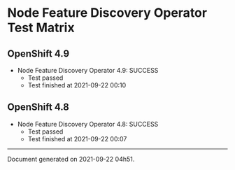 
Node Feature Discovery Operator Test Matrix
===========================================

OpenShift 4.9
-------------


* Node Feature Discovery Operator 4.9: SUCCESS
  - Test passed
  - Test finished at 2021-09-22 00:10

OpenShift 4.8
-------------


* Node Feature Discovery Operator 4.8: SUCCESS
  - Test passed
  - Test finished at 2021-09-22 00:07


---
Document generated on 2021-09-22 04h51.
